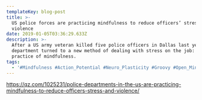 ```yaml
---
templateKey: blog-post
title: >-
  US police forces are practicing mindfulness to reduce officers’ stress—and
  violence
date: 2019-01-05T03:36:29.633Z
description: >-
  After a US army veteran killed five police officers in Dallas last year, the
  department turned to a new method of dealing with stress on the job: the
  practice of mindfulness.
tags:
  - '#Mindfulness #Action_Potential #Neuro_Plasticity #Groovy #Open_Minded'
---
```

<https://qz.com/1025231/police-departments-in-the-us-are-practicing-mindfulness-to-reduce-officers-stress-and-violence/>
